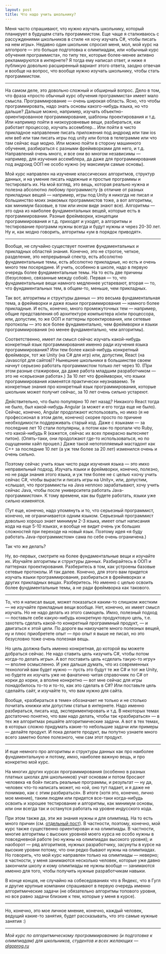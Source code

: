 ```yaml
---
layout: post
title: Что надо учить школьнику?
---
```


Меня часто спрашивают, что нужно изучать школьнику, который планирует в будущем стать программистом.
Еще чаще я сталкиваюсь с рассуждениями школьников в стиле «я хочу изучать C#, чтобы писать на нем игры».
Недавно один школьник спросил меня, мол, мой курс на алгопроге — это больше подготовка к олимпиадам,
или «обычный курс обучения программиста», по типу тех, которые более-менее активно рекламируются в интернете?
Я тогда ему написал ответ, и ниже я публикую довольно расширенный вариант этого ответа, 
заодно отвечая и вообще на вопрос, что вообще нужно изучать школьнику, чтобы стать программистом.

------

На самом деле, это довольно сложный и обширный вопрос. 
Дело в том, что фраза «просто обычный курс обучения программиста» имеет мало смысла. 
Программирование — очень широкая область. Ясно, что чтобы программировать, надо знать основы какого-нибудь языка, но что дальше? 
Дальше можно, например, изучать объектно-ориентированное программирование, шаблоны проектирования и т.д.
Или например пойти в низкоуровневые вещи, разбираться, как работает процессор, изучать ассемблер...
Или пойти в чисто прикладное направление писать приложения под андроид или там ios или веб или там писать игры под unity 
или ботов в телеграмме или что там сейчас еще модно.
Или можно пойти в сторону машинного обучения, разбираться с разными фреймворками для него, и т.д. 
Направлений очень много, и все они во многом независимы — например, для изучения ассемблера, 
да даже для программирования под андроид ООП не особо нужно (ну максимум самые основы). 

Мой курс направлен на изучение классических алгоритмов, структур данных, и на умение писать надежные и простые программы и тестировать их. На мой взгляд, это вещь, которая реально нужна и полезна абсолютно любому программисту (в отличие от разных прикладных вещей — например, игры под Unity я никогда не писал и большинство моих знакомых программистов тоже, а вот алгоритмы, как минимум базовые, в том или ином виде знают все). Алгоритмы — это одна из наиболее фундаментальных вещей, которые есть в программировании. Разные фреймворки, концепции программирования и т.д. приходят и уходят, а алгоритмы и тестирование программ нужны всегда и будут нужны и через 20-30 лет. Ну и, как модно говорить, алгоритмы «ум в порядок приводят».

------

Вообще, не случайно существует понятие фундаментальных и прикладных областей знания. 
Конечно, это не строгое, четкое, разделение, это непрерывный спектр, есть абсолютно фундаментальные
темы, есть абсолютно прикладные, но есть и очень много тем посередине.
И учить, особенно в школе, надо в первую очередь более фундаментальные темы.
На то есть две причины (безусловно, связанные между собой). 
Первая — то, что фундаментальные вещи намного медленнее устаревают,
вторая — то, что фундаментальных тем, в общем-то, меньше, чем прикладных.

Так вот, алгоритмы и структуры данных — это весьма фундаментальная тема, а фреймворки и даже языки программирования
— намного более прикладные. И есть, конечно, много промежуточных тем — например, общие представления об архитектуре компьютера и/или
процессора, или, допустим, то же ООП и паттерны проектирования, 
или сетевые протоколы — это все более фундаментально, чем фреймворки и языки программирования (но менее фундаментально, чем алгоритмы).

Соответственно, имеет ли смысл сейчас изучать какой-нибудь конкретный язык программирования именно ради изучения языка программирования?
Или тем более какой-нибудь конкретный фреймворк, тот же Unity (на C# для игр) или, допустим, React (на Javascript для сайтов)? 
Нынешние школьники в большинстве своем начнут серьезно работать программистом только лет через 10. 
(При этом разные стажировки, да даже работа младшим разработчиком — это не «серьезная работа».) 
За 10 лет что фреймворки, что языки программирования изменятся практически неузнаваемо. 
Те конкретные знания про конкретный язык программирования, которые школьник может получит сейчас, за 10 лет очень сильно устареют.

Действительно, что было популярно 10 лет назад? Никакого React тогда не было, был какой-нибудь Angular (а может и его тогда еще не было).
Сейчас, конечно, Angular продолжают использовать, но имхо (я не профессионал в этом деле, конечно) скорее просто
по причине необходимости поддерживать старый код.
Даже с языками — за последние лет 10 стали популярны, а потом как-то пропали что Ruby, что какой-нибудь R (кажется, сейчас их всех
прекрасно вытесняет питон). (Опять-таки, они продолжают где-то использоваться, но по ощущениям хайп прошел.)
Даже такой непотопляемый мастадонт как C++ за последние 10 лет (а уж тем более за 20 лет) изменился очень и очень сильно.

Поэтому сейчас учить язык чисто ради изучения языка — это имхо неправильный подход.
Изучать языки и фреймворки, конечно, полезно, но не ради знания этого языка, и уж тем более не с целью 
«хочу учить сейчас C#, чтобы вырасти и писать игры на Unity», или, допустим, «слышал, что программисты на Java неплохо зарабатывают,
хочу учить сейчас Java, чтобы после университета работать Java-программистом». К тому времени, как вы будете работать,
языки уже сильно изменятся.

(Тут еще, конечно, надо упомянуть и то, что серьезный программист, конечно, не ограничивается одним языком.
Серьезный программист довольно хорошо знает минимум 2-3 языка, имеет опыт написания кода на еще 5-10 языках,
и вообще не видит очень уж больших сложностей при переходе на новый язык. Поэтому идея «я буду работать Java-программистом»
сама по себе очень ограничена.)

Так что же делать? 

Ну, во-первых, смотрите на более фундаментальные вещи и изучайте их. Изучайте алгоритмы и структуры данных. Разбирайтесь в ООП
и паттернах проектирования. Разберитесь в том, как устроены базовые сетевые протоколы. И так далее.
Конечно, для этого вам придется изучать языки программирования, разбираться в фреймворках и других прикладных вещах.
Разберитесь. Но именно с целью освоить более фундаментальные темы, а не ради фреймворка как такового.

------

То, что я написал выше, может показаться каким-то слишком жестким — не изучайте прикладные вещи вообще.
Нет, конечно, их имеет смысл изучать. Но не надо делать из этого самоцель.
Имхо, полезный подход — поставьте себе какую-нибудь конкретную продуктовую цель, т.е. захотеть сделать
какой-то конкретный программный продукт, — и двигаться к этой цели. 
По дороге вы наизучаете много полезных вещей,
ну и плюс приобретете опыт — про опыт я выше не писал, но это безусловно тоже очень полезная вещь. 

Но цель должна быть именно конкретная, до которой вы можете добраться сейчас.
Не надо ставить цель «изучить C#, чтобы потом когда-то делать игры». А вот поставить цель «сделать такую-то игру»
— вполне осмысленно. И уже дальше думать, что из современных технологий вам будет нужно
— пусть это будут те же C# и тот же Unity, но будете их изучать
уже не фанатично читая справочник по C# от корки до корки, а вполне конкретно — вот мне сейчас
для игры понадобилось то-то и то-то, как это сделать в C#? 
Или поставьте цель сделайть сайт, и изучайте то, что вам нужно для сайта.

Вообще, «разбираться в теме» обозначает не только и не столько почитать книжки или допустим статьи в интернете.
Надо именно разбираться, писать код, экспериментировать и т.д.
В некоторых темах достаточно понятно, что вам надо делать, чтобы так «разбираться» — в тех же алгоритмах
решайте алгоритмические задачи. А вот в тех темах, в которых сложно придумать какие-то небольшие задачи или примеры
— делайте продукт. И пока делаете продукт, вы попутно узнаете много всего заметно более полезного, чем сам этот продукт.

-----

И еще немного про алгоритмы и структуры данных как про наиболее фундаментальную и потому, имхо, наиболее важную вещь, 
и про конкретно мой курс.

На многих других курсах программирования (особенно в разных платных школах для школьников) учат основам и потом бросают человека «в бой» писать реальные программы, и результат — ну да, человек что-то написать может, но «ой, оно тут падает, и я даже не понимаю, как с этим разбираться». В итоге (хотя это, конечно, лично мое мнение), таким людям или придется все-таки когда-нибудь освоить и хорошее тестирование и алгоритмы, как минимум основы, или они всегда так и останутся работать на уровне индусского кода.

При этом также да, эти же знания нужны и для олимпиад. На то есть много причин (см. [отдельный пост](http://blog.algoprog.ru/why-only-programming/)). В частности, поэтому, конечно, мой курс также существенно ориентирован и на олимпиады. В частности, многие алгоритмы с высоких уровней моего курса не особо нужны в повседневной работе (но нужны на олимпиадах высокого уровня); и наоборот — ряд алгоритмов, нужных разработчику, засунуты в курсе на высокие уровни потому, что они редко бывают нужны на олимпиадах. Но говорить, что мой курс направлен только на олимпиады — неверно; в частности, у меня занимаются несколько человек, которые уже давно закончили школу и кому олимпиады не нужны вообще — занимаются именно для того, чтобы получить нужные разработчикам навыки.

В конце концов, не случайно на собеседованиях что в Яндекс, что в Гугл и другие крупные компании спрашивают в первую очередь именно алгоритмические задачи (не обязательно алгоритмы топового уровня, но все равно задачи близкие к тем, которые у меня в курсе).

----

Но, конечно, это мое личное мнение, конечно, каждый человек, ведущий какие-то занятия, будет рассказывать, что это самые нужные занятия :)


----

*Мой курс по алгоритмическому программированию (и подготовке к олимпиадам) для школьников, студентов и всех желающих — [algoprog.ru](http://algoprog.ru)*
